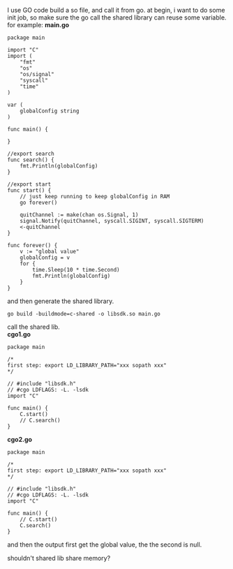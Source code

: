 I use GO code build a so file, and call it from go. at begin, i want to do some init job, so make sure the go call the shared library can reuse some variable. for example:
**main.go**
```
package main

import "C"
import (
	"fmt"
	"os"
	"os/signal"
	"syscall"
	"time"
)

var (
	globalConfig string
)

func main() {

}

//export search
func search() {
	fmt.Println(globalConfig)
}

//export start
func start() {
	// just keep running to keep globalConfig in RAM
	go forever()

	quitChannel := make(chan os.Signal, 1)
	signal.Notify(quitChannel, syscall.SIGINT, syscall.SIGTERM)
	<-quitChannel
}

func forever() {
	v := "global value"
	globalConfig = v
	for {
		time.Sleep(10 * time.Second)
		fmt.Println(globalConfig)
	}
}

```
and then generate the shared library.
```
go build -buildmode=c-shared -o libsdk.so main.go 
```
call the shared lib.  
**cgo1.go**
```
package main

/*
first step: export LD_LIBRARY_PATH="xxx sopath xxx"
*/

// #include "libsdk.h"
// #cgo LDFLAGS: -L. -lsdk
import "C"

func main() {
	C.start()
	// C.search()
}

```

**cgo2.go**
```
package main

/*
first step: export LD_LIBRARY_PATH="xxx sopath xxx"
*/

// #include "libsdk.h"
// #cgo LDFLAGS: -L. -lsdk
import "C"

func main() {
	// C.start()
	C.search()
}

```

and then the output first get the global value, the the second is null.

shouldn't shared lib share memory?